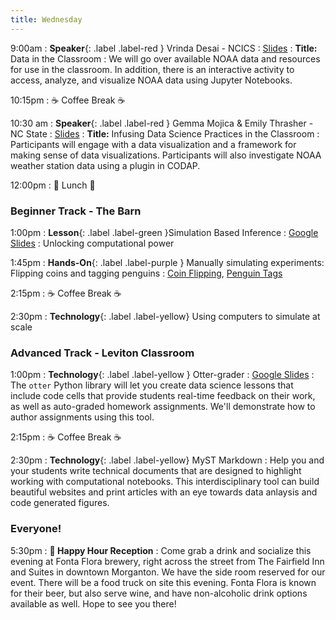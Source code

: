 ```yaml
---
title: Wednesday
---
```


9:00am
: **Speaker**{: .label .label-red } Vrinda Desai - NCICS
  : [Slides](https://docs.google.com/presentation/d/1a0phjBOMxmIycFEjrH0FW-3Rzt2L4KFFrRwWsFw8-YQ/edit?usp=sharing)
: **Title:** Data in the Classroom
: We will go over available NOAA data and resources for use in the classroom. In addition, there is an interactive activity to access, analyze, and visualize NOAA data using Jupyter Notebooks.

10:15pm
: ☕ Coffee Break ☕

10:30 am
: **Speaker**{: .label .label-red } Gemma Mojica & Emily Thrasher - NC State
  : [Slides](https://drive.google.com/file/d/1fJR9_978HvwRAqFChtO88YAAmyeygC4V/view?usp=sharing)
: **Title:** Infusing Data Science Practices in the Classroom
: Participants will engage with a data visualization and a framework for making sense of data visualizations. Participants will also investigate NOAA weather station data using a plugin in CODAP.

12:00pm
 : 🥘 Lunch 🥘

### Beginner Track - The Barn
1:00pm 
: **Lesson**{: .label .label-green }Simulation Based Inference
  : [Google Slides](https://docs.google.com/presentation/d/1_33zEPAAF5fOJyMvutTMk4I958GjIWvHi4cEyfJQOYM/edit?usp=sharing)
: Unlocking computational power

1:45pm
: **Hands-On**{: .label .label-purple } Manually simulating experiments: Flipping coins and tagging penguins
  : [Coin Flipping](https://www.rossmanchance.com/applets/2021/oneprop/OneProp.htm), [Penguin Tags](https://www.rossmanchance.com/applets/2021/chisqshuffle/ChiSqShuffle.htm?twobytwo=1)
  
2:15pm
: ☕ Coffee Break ☕

2:30pm
: **Technology**{: .label .label-yellow} Using computers to simulate at scale

### Advanced Track - Leviton Classroom
1:00pm 
: **Technology**{: .label .label-yellow } Otter-grader
  : [Google Slides](#)
: The `otter` Python library will let you create data science lessons that include code cells that provide students real-time feedback on their work, as well as auto-graded homework assignments. We'll demonstrate how to author assignments using this tool.
  
2:15pm
: ☕ Coffee Break ☕

2:30pm
: **Technology**{: .label .label-yellow} MyST Markdown
: Help you and your students write technical documents that are designed to highlight working with computational notebooks. This interdisciplinary tool can build beautiful websites and print articles with an eye towards data anlaysis and code generated figures.

### Everyone!
5:30pm
: **🍻 Happy Hour Reception**
: Come grab a drink and socialize this evening at Fonta Flora brewery, right across the street from The Fairfield Inn and Suites in downtown Morganton. We have the side room reserved for our event. There will be a food truck on site this evening. Fonta Flora is known for their beer, but also serve wine, and have non-alcoholic drink options available as well. Hope to see you there!
